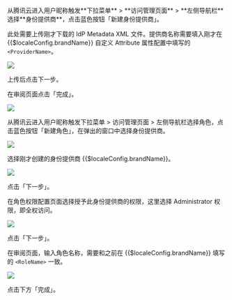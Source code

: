 <IntegrationDetailCard title="配置腾讯云">
从腾讯云进入用户昵称触发**下拉菜单** &gt; **访问管理页面** &gt; **左侧导航栏**选择**身份提供商**，点击蓝色按钮「新建身份提供商」。

此处需要上传刚才下载的 IdP Metadata XML 文件。提供商名称需要填入刚才在 {{$localeConfig.brandName}} 自定义 Attribute 属性配置中填写的 `<ProviderName>`。

![](~@imagesZhCn/integration/tencent-cloud/2-1.png)

上传后点击下一步。

在审阅页面点击「完成」。

![](~@imagesZhCn/integration/tencent-cloud/2-2.png)

从腾讯云进入用户昵称触发下拉菜单 &gt; 访问管理页面 &gt; 左侧导航栏选择角色，点击蓝色按钮「新建角色」，在弹出的窗口中选择身份提供商。

![](~@imagesZhCn/integration/tencent-cloud/2-3.png)

选择刚才创建的身份提供商 {{$localeConfig.brandName}}。

![](~@imagesZhCn/integration/tencent-cloud/2-4.png)

点击「下一步」。

在角色权限配置页面选择授予此身份提供商的权限，这里选择 Administrator 权限，即全权访问。

![](~@imagesZhCn/integration/tencent-cloud/2-5.png)

点击「下一步」。

在审阅页面，输入角色名称，需要和之前在 {{$localeConfig.brandName}} 填写的 `<RoleName>` 一致。

![](~@imagesZhCn/integration/tencent-cloud/2-6.png)

点击下方「完成」。

</IntegrationDetailCard>